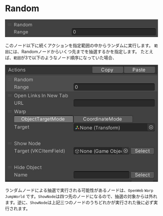 
# Random

![RandomNode](img/ActionRandom.jpg)

このノード以下に続くアクションを指定範囲の中からランダムに実行します。
`範囲`には、Randomノードからいくつ先までを抽選するかを指定します。
たとえば、`範囲`が3で以下のようなノード順序になっていた場合、

![RandomSample](img/RandomSample.jpg)

ランダムノードによる抽選で実行される可能性があるノードは、`OpenWeb` `Warp` `JumpWorld` です。`ShowNode`は四つ先のノードになるので、抽選の対象からは外れます。逆に、`ShowNode`は上記三つのノードのうちどれかが実行された後に必ず実行されます。 